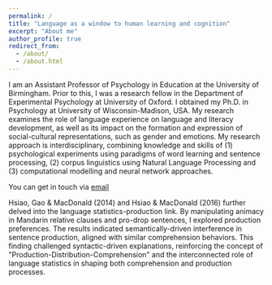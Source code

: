 ```yaml
---
permalink: /
title: "Language as a window to human learning and cognition"
excerpt: "About me"
author_profile: true
redirect_from: 
  - /about/
  - /about.html
---
```


I am an Assistant Professor of Psychology in Education at the University of Birmingham. Prior to this, I was a research fellow in the Department of Experimental Psychology at University of Oxford. I obtained my Ph.D. in Psychology at University of Wisconsin-Madison, USA. My research examines the role of language experience on language and literacy development, as well as its impact on the formation and expression of social-cultural representations, such as gender and emotions. My research approach is interdisciplinary, combining knowledge and skills of (1) psychological experiments using paradigms of word learning and sentence processing, (2) corpus linguistics using Natural Language Processing and (3) computational modelling and neural network approaches. 

You can get in touch via [email](mailto:y.hsiao@bham.ac.uk)



Hsiao, Gao & MacDonald (2014) and Hsiao & MacDonald (2016) further delved into the language statistics-production link. By manipulating animacy in Mandarin relative clauses and pro-drop sentences, I explored production preferences. The results indicated semantically-driven interference in sentence production, aligned with similar comprehension behaviors. This finding challenged syntactic-driven explanations, reinforcing the concept of "Production-Distribution-Comprehension" and the interconnected role of language statistics in shaping both comprehension and production processes. 

